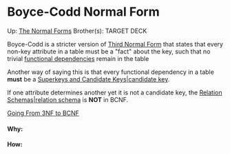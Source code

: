 # Boyce-Codd Normal Form

Up: [The Normal Forms](the_normal_forms)
Brother(s):
TARGET DECK

Boyce-Codd is a stricter version of [Third Normal Form](third_normal_form) that states that every non-key attribute in a table must be a "fact" about the key, such that no trivial [functional dependencies](functional_dependencies) remain in the table

Another way of saying this is that every functional dependency in a table **must** be a [Superkeys and Candidate Keys|candidate key](superkeys_and_candidate_keys|candidate_key).

If one attribute determines another yet it is not a candidate key, the [Relation Schemas|relation schema](relation_schemas|relation_schema) is **NOT** in BCNF.

[Going From 3NF to BCNF](going_from_3nf_to_bcnf)


































#### Why:
#### How:









